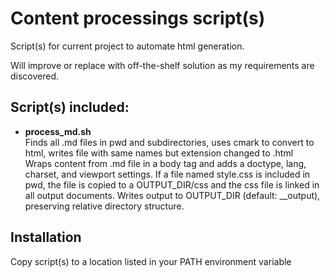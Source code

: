 # Content processings script(s)
Script(s) for current project to automate html generation.

Will improve or replace with off-the-shelf solution as my requirements are discovered.

## Script(s) included:
* **process_md.sh**\
  Finds all .md files in pwd and subdirectories, uses cmark to convert to html, writes file with same names but extension changed to .html\
  Wraps content from .md file in a body tag and adds a doctype, lang, charset, and viewport settings.
  If a file named style.css is included in pwd, the file is copied to a OUTPUT_DIR/css and the css file is linked in all output documents.
  Writes output to OUTPUT_DIR (default: __output), preserving relative directory structure.

## Installation
Copy script(s) to a location listed in your PATH environment variable
